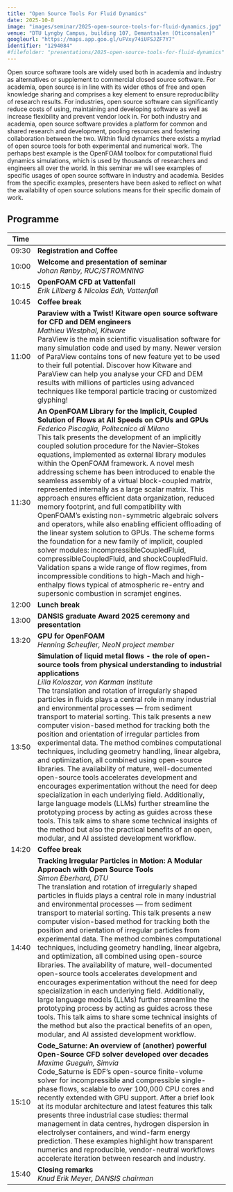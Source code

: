 ```yaml
---
title: "Open Source Tools For Fluid Dynamics"
date: 2025-10-8
image: "images/seminar/2025-open-source-tools-for-fluid-dynamics.jpg"
venue: "DTU Lyngby Campus, building 107, Demantsalen (Oticonsalen)"
googleurl: "https://maps.app.goo.gl/uFVxy74iUFSJZF7Y7"
identifier: "1294084"
#filefolder: "presentations/2025-open-source-tools-for-fluid-dynamics"
---
```


Open source software tools are widely used both in academia and industry as alternatives or supplement to commercial closed source software. For academia, open source is in line with its wider ethos of free and open knowledge sharing and comprises a key element to ensure reproducibility of research results. For industries, open source software can significantly reduce costs of using, maintaining and developing software as well as increase flexibility and prevent vendor lock in. For both industry and academia, open source software provides a platform for common and shared research and development, pooling resources and fostering collaboration between the two. Within fluid dynamics there exists a myriad of open source tools for both experimental and numerical work. The perhaps best example is the OpenFOAM toolbox for computational fluid dynamics simulations, which is used by thousands of researchers and engineers all over the world. In this seminar we will see examples of specific usages of open source software in industry and academia. Besides from the specific examples, presenters have been asked to reflect on what the availability of open source solutions means for their specific domain of work.

## Programme

| Time  |                        |
| ----- | ---------------------- |
| 09:30 | **Registration and Coffee** |
| 10:00 | **Welcome and presentation of seminar** <br> *Johan Rønby, RUC/STROMNING* |
| 10:15 | **OpenFOAM CFD at Vattenfall** <br> *Erik Lillberg & Nicolas Edh, Vattenfall*  <br> |
| 10:45 | **Coffee break** |
| 11:00 | **Paraview with a Twist! Kitware open source software for CFD and DEM engineers** <br> *Mathieu Westphal, Kitware* <br> ParaView is the main scientific visualisation software for many simulation code and used by many. Newer version of ParaView contains tons of new feature yet to be used to their full potential. Discover how Kitware and ParaView can help you analyse your CFD and DEM results with millions of particles using advanced techniques like temporal particle tracing or customized glyphing!|
| 11:30 | **An OpenFOAM Library for the Implicit, Coupled Solution of Flows at All Speeds on CPUs and GPUs** <br> *Federico Piscaglia, Politecnico di Milano* <br> This talk presents the development of an implicitly coupled solution procedure for the Navier–Stokes equations, implemented as external library modules within the OpenFOAM framework. A novel mesh addressing scheme has been introduced to enable the seamless assembly of a virtual block-coupled matrix, represented internally as a large scalar matrix. This approach ensures efficient data organization, reduced memory footprint, and full compatibility with OpenFOAM’s existing non-symmetric algebraic solvers and operators, while also enabling efficient offloading of the linear system solution to GPUs. The scheme forms the foundation for a new family of implicit, coupled solver modules: incompressibleCoupledFluid, compressibleCoupledFluid, and shockCoupledFluid. Validation spans a wide range of flow regimes, from incompressible conditions to high-Mach and high-enthalpy flows typical of atmospheric re-entry and supersonic combustion in scramjet engines. |
| 12:00 | **Lunch break** |
| 13:00 | **DANSIS graduate Award 2025 ceremony and presentation** |
| 13:20 | **GPU for OpenFOAM** <br> *Henning Scheufler, NeoN project member* <br> |
| 13:50 | **Simulation of liquid metal flows - the role of open-source tools from physical understanding to industrial applications** <br> *Lilla Koloszar, von Karman Institute* <br> The translation and rotation of irregularly shaped particles in fluids plays a central role in many industrial and environmental processes — from sediment transport to material sorting. This talk presents a new computer vision-based method for tracking both the position and orientation of irregular particles from experimental data. The method combines computational techniques, including geometry handling, linear algebra, and optimization, all combined using open-source libraries. The availability of mature, well-documented open-source tools accelerates development and encourages experimentation without the need for deep specialization in each underlying field. Additionally, large language models (LLMs) further streamline the prototyping process by acting as guides across these tools. This talk aims to share some technical insights of the method but also the practical benefits of an open, modular, and AI assisted development workflow.|
| 14:20 | **Coffee break** |
| 14:40 | **Tracking Irregular Particles in Motion: A Modular Approach with Open Source Tools** <br> *Simon Eberhard, DTU* <br> The translation and rotation of irregularly shaped particles in fluids plays a central role in many industrial and environmental processes — from sediment transport to material sorting. This talk presents a new computer vision-based method for tracking both the position and orientation of irregular particles from experimental data. The method combines computational techniques, including geometry handling, linear algebra, and optimization, all combined using open-source libraries. The availability of mature, well-documented open-source tools accelerates development and encourages experimentation without the need for deep specialization in each underlying field. Additionally, large language models (LLMs) further streamline the prototyping process by acting as guides across these tools. This talk aims to share some technical insights of the method but also the practical benefits of an open, modular, and AI assisted development workflow. |
| 15:10 | **Code_Saturne: An overview of (another) powerful Open-Source CFD solver developed over decades** <br> *Maxime Gueguin, Simvia* <br> Code_Saturne is EDF’s open-source finite-volume solver for incompressible and compressible single-phase flows, scalable to over 100,000 CPU cores and recently extended with GPU support. After a brief look at its modular architecture and latest features this talk presents three industrial case studies: thermal management in data centres, hydrogen dispersion in electrolyser containers, and wind-farm energy prediction. These examples highlight how transparent numerics and reproducible, vendor-neutral workflows accelerate iteration between research and industry. |
| 15:40 | **Closing remarks** <br> *Knud Erik Meyer, DANSIS chairman* |
